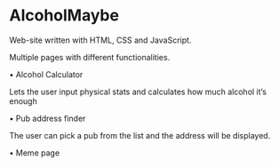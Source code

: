 # AlcoholMaybe

Web-site written with HTML, CSS and JavaScript.

Multiple pages with different functionalities. 

•	Alcohol Calculator

  Lets the user input physical stats and calculates how much alcohol it’s enough


•	Pub address finder

  The user can pick a pub from the list and the address will be displayed.


•	Meme page
